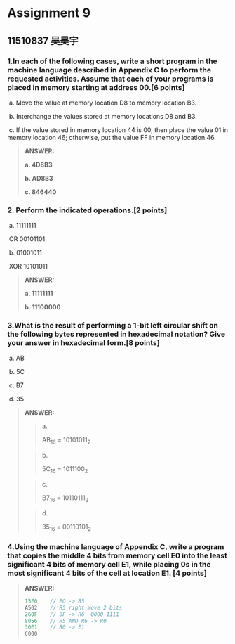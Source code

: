 

# Assignment 9 

## 11510837 吴昊宇

### 1.In each of the following cases, write a short program in the machine language described in   Appendix C to perform the requested activities. Assume that each of your programs is placed in memory starting at address 00.[6 points] 

​	a. Move the value at memory location D8 to memory location B3. 

​	b. Interchange the values stored at memory locations D8 and B3. 

​	c. If the value stored in memory location 44 is 00, then place the value 01 in memory location 46; otherwise, put the value FF in memory location 46. 

> **ANSWER:**
>
> **a. 4D8B3**
>
> **b. AD8B3**
>
> **c. 846440**

###  2. Perform the indicated operations.[2 points] 

​	a.             11111111 

​		OR   00101101 

​	b.             01001011 

​		XOR 10101011 

> **ANSWER:**
>
> **a. 11111111**
>
> **b.  11100000**

### 3.What is the result of performing a 1-bit left circular shift on the following bytes represented in hexadecimal notation? Give your answer in hexadecimal form.[8 points] 

​	a.  AB  

​	b.  5C  

​	c.  B7 

​	d.  35

> **ANSWER:**
>
> > a.
> >
> > AB<sub>16</sub> = 10101011<sub>2</sub> 
> >
> > 
>
>
> > b.
> >
> > 5C<sub>16</sub> = 1011100<sub>2</sub> 
>
>
> > c.
> >
> > B7<sub>16</sub> = 10110111<sub>2</sub> 
>
>
> > d.
> >
> > 35<sub>16</sub> = 00110101<sub>2</sub> 

###   4.Using the machine language of Appendix C, write a program that copies the middle 4 bits from memory cell E0 into the least significant 4 bits of memory cell E1, while placing 0s in the most significant 4 bits of the cell at location E1. [4 points] 

> **ANSWER:**
>
> ```java
> 15E0    // EO -> R5
> A502    // R5 right move 2 bits
> 260F    // 0F -> R6  0000 1111
> 8056    // R5 AND R6 -> R0
> 30E1    // R0 -> E1
> C000
> ```



